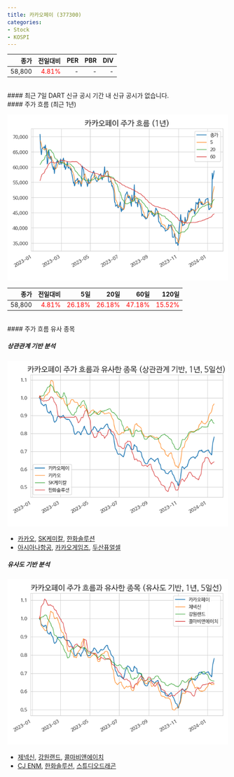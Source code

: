 ```yaml
---
title: 카카오페이 (377300)
categories:
- Stock
- KOSPI
---
```


|종가|전일대비|PER|PBR|DIV|
|---:|-------:|--:|--:|--:|
|58,800|<span style="color: red">4.81%</span>|-|-|-|

<!-- more -->

<br>
#### 최근 7일 DART 신규 공시
기간 내 신규 공시가 없습니다.

<br>
#### 주가 흐름 (최근 1년)

![377300](/assets/images/stock/377300.png)

|종가|전일대비|5일|20일|60일|120일|
|---:|-------:|--:|---:|---:|----:|
|58,800|<span style="color: red">4.81%</span>|<span style="color: red">26.18%</span>|<span style="color: red">26.18%</span>|<span style="color: red">47.18%</span>|<span style="color: red">15.52%</span>|

<br>
#### 주가 흐름 유사 종목

##### 상관관계 기반 분석

![377300](/assets/images/stock/377300_corr.png)
- [카카오](/035720/), [SK케미칼](/285130/), [한화솔루션](/009830/)
- [아시아나항공](/020560/), [카카오게임즈](/293490/), [두산퓨얼셀](/336260/)

##### 유사도 기반 분석

![377300](/assets/images/stock/377300_sim.png)
- [제넥신](/095700/), [강원랜드](/035250/), [콜마비앤에이치](/200130/)
- [CJ ENM](/035760/), [한화솔루션](/009830/), [스튜디오드래곤](/253450/)